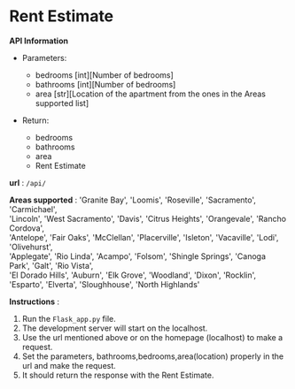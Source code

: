 <h1> Rent Estimate </h1>


__API Information__
* Parameters:
  * bedrooms [int][Number of bedrooms]
  * bathrooms [int][Number of bedrooms]
  * area [str][Location of the apartment from the ones in the Areas supported list]

* Return:
  * bedrooms
  * bathrooms
  * area
  * Rent Estimate


__url__ : `/api/`

__Areas supported__ : 'Granite Bay', 'Loomis', 'Roseville', 'Sacramento', 'Carmichael',<br> 'Lincoln', 'West Sacramento', 'Davis', 'Citrus Heights', 'Orangevale', 'Rancho Cordova',<br> 'Antelope', 'Fair Oaks', 'McClellan', 'Placerville', 'Isleton', 'Vacaville', 'Lodi', 'Olivehurst', <br>'Applegate', 'Rio Linda', 'Acampo', 'Folsom', 'Shingle Springs', 'Canoga Park', 'Galt', 'Rio Vista',<br> 'El Dorado Hills', 'Auburn', 'Elk Grove', 'Woodland', 'Dixon', 'Rocklin', 'Esparto', 'Elverta', 'Sloughhouse', 'North Highlands'

__Instructions__ :
1. Run the `Flask_app.py` file.
2. The development server will start on the localhost.
3. Use the url mentioned above or on the homepage (localhost) to make a request.
4. Set the parameters, bathrooms,bedrooms,area(location) properly in the url and make the request.
5. It should return the response with the Rent Estimate.
